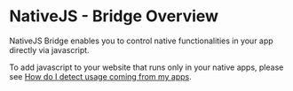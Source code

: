 # NativeJS - Bridge Overview

NativeJS Bridge enables you to control native functionalities in your app directly via javascript.

To add javascript to your website that runs only in your native apps, please see [How do I detect usage coming from my apps](https://support.gonative.io/help/how-do-i-detect-usage-coming-from-my-apps).

